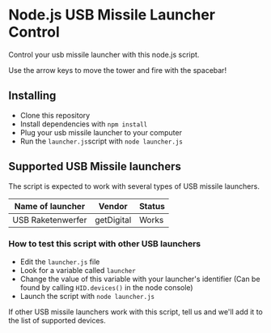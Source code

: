 # Node.js USB Missile Launcher Control
Control your usb missile launcher with this node.js script.

Use the arrow keys to move the tower and fire with the spacebar!

## Installing
* Clone this repository
* Install dependencies with `npm install`
* Plug your usb missile launcher to your computer
* Run the `launcher.js`script with `node launcher.js`

## Supported USB Missile launchers
The script is expected to work with several types of USB missile launchers.

| Name of launcher  | Vendor        | Status |
| ----------------- | ------------- | ------ |
| USB Raketenwerfer | getDigital    | Works  |

### How to test this script with other USB launchers
* Edit the `launcher.js` file
* Look for a variable called `launcher`
* Change the value of this variable with your launcher's identifier (Can be found by calling `HID.devices()` in the node console)
* Launch the script with `node launcher.js`

If other USB missile launchers work with this script, tell us and we'll add it to the list of supported devices.
